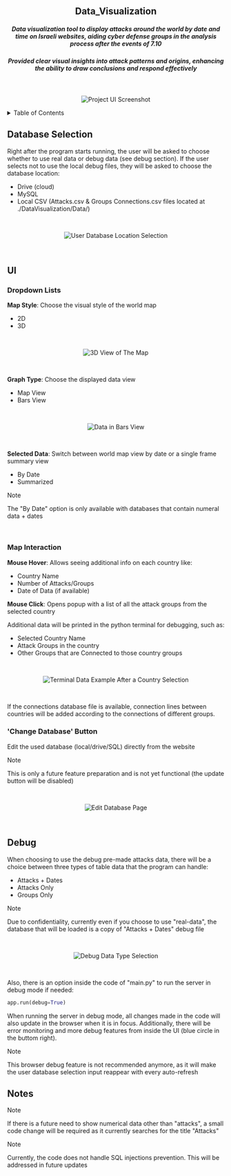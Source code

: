 <div align="center">
  <h2> Data_Visualization </h2>
  <h5> Data visualization tool to display attacks around the world by date and time on Israeli websites, aiding cyber defense groups in the analysis process after the events of 7.10 </h5>
  <h5> Provided clear visual insights into attack patterns and origins, enhancing the ability to draw conclusions and respond effectively </h5>
</div>

<br />

<div align="center">
  
![Project UI Screenshot][Project-UI]

</div>


<!-- TABLE OF CONTENTS -->
<details>
  <summary>Table of Contents</summary>
  <ol>
    <li>
      <a href="#database-selection">Database Selection</a>
    </li>
    <li>
      <a href="#ui">UI</a>
      <ul>
        <li><a href="#dropdown-lists">Dropdown Lists</a></li>
        <li><a href="#map-interaction">Map Interaction</a></li>
        <li><a href="#change-database-button">'Change Database' Button</a></li>
      </ul>
    </li>
    <li>
      <a href="#debug">Debug</a>
    </li>
    <li>
      <a href="#notes">Notes</a>
    </li>
  </ol>
</details>


<!-- DATABASE SELECTION -->
## Database Selection
Right after the program starts running, the user will be asked to choose whether to use real data or debug data (see debug section).
If the user selects not to use the local debug files, they will be asked to choose the database location:
* Drive (cloud)
* MySQL
* Local CSV (Attacks.csv & Groups Connections.csv files located at ./DataVisualization/Data/)


<br />

<div align="center">
  
![User Database Location Selection][DB-Selection]

</div>
<br />


<!-- UI -->
## UI
### Dropdown Lists
**Map Style**: Choose the visual style of the world map
* 2D
* 3D

<br />

<div align="center">
  
![3D View of The Map][3D-Map]

</div>
<br />

**Graph Type**: Choose the displayed data view
* Map View
* Bars View

<br />

<div align="center">
  
![Data in Bars View][Bars-View]

</div>
<br />

**Selected Data**: Switch between world map view by date or a single frame summary view
* By Date
* Summarized

> [!NOTE]
> The "By Date" option is only available with databases that contain numeral data + dates

<br />

### Map Interaction
**Mouse Hover**: Allows seeing additional info on each country like:
* Country Name
* Number of Attacks/Groups
* Date of Data (if available)

**Mouse Click**: Opens popup with a list of all the attack groups from the selected country

Additional data will be printed in the python terminal for debugging, such as:
* Selected Country Name
* Attack Groups in the country
* Other Groups that are Connected to those country groups

<br />

<div align="center">
  
![Terminal Data Example After a Country Selection][Terminal-Data]

</div>
<br />

If the connections database file is available, connection lines between countries will be added according to the connections of different groups.


### 'Change Database' Button
Edit the used database (local/drive/SQL) directly from the website

> [!NOTE]
> This is only a future feature preparation and is not yet functional (the update button will be disabled)

<br />

<div align="center">
  
![Edit Database Page][Edit-DB]

</div>
<br />


<!-- DEBUG -->
## Debug
When choosing to use the debug pre-made attacks data, there will be a choice between three types of table data that the program can handle:
* Attacks + Dates
* Attacks Only
* Groups Only

> [!NOTE]
> Due to confidentiality, currently even if you choose to use "real-data", the database that will be loaded is a copy of "Attacks + Dates" debug file

<br />

<div align="center">
  
![Debug Data Type Selection][Debug-Data-Type]

</div>
<br />

Also, there is an option inside the code of "main.py" to run the server in debug mode if needed:

```py
app.run(debug=True)
```

When running the server in debug mode, all changes made in the code will also update in the browser when it is in focus. Additionally, there will be error monitoring and more debug features from inside the UI (blue circle in the buttom right).

> [!NOTE]
> This browser debug feature is not recommended anymore, as it will make the user database selection input reappear with every auto-refresh


<!-- NOTES -->
## Notes
> [!NOTE]
> If there is a future need to show numerical data other than "attacks", a small code change will be required as it currently searches for the title "Attacks"

> [!NOTE]
> Currently, the code does not handle SQL injections prevention. This will be addressed in future updates


<!-- MARKDOWN LINKS & IMAGES -->
[Project-UI]: Pictures/DataVisualization_UI.png
[DB-Selection]: Pictures/DataVisualization_DatabaseSelection.png
[Debug-Data-Type]: Pictures/DataVisualization_DebugDataTypeSelection.png
[3D-Map]: Pictures/DataVisualization_3D_Style.png
[Bars-View]: Pictures/DataVisualization_Bars_View.png
[Edit-DB]: Pictures/DataVisualization_EditDatabase.png
[Terminal-Data]: Pictures/DataVisualization_SelectionTerminalData.png
